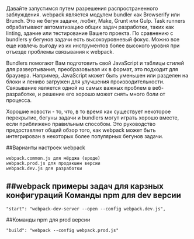 Давайте запустимся путем разрешения распространенного заблуждения. webpack является модулем bundler как Browserify или Brunch. Это не бегун задачи, любят, Make, Grunt или Gulp. Task runners обрабатывают автоматизацию общих задач разработки, таких как linting, здание или тестирование Вашего проекта. По сравнению с bundlers у бегунов задачи есть высокоуровневый фокус. Можно все еще извлечь выгоду из их инструментов более высокого уровня при отъезде проблемы связывания к webpack.

Bundlers помогают Вам подготовить свой JavaScript и таблицы стилей для развертывания, преобразовывая их в формат, это подходит для браузера. Например, JavaScript может быть уменьшен или разделен на блоки и лениво загружен для улучшения производительности. Связывание является одной из самых важных проблем в веб-разработке, и решение его хорошо может снять много боли от процесса.

Хорошие новости - то, что, в то время как существует некоторое перекрытие, бегуны задачи и bundlers могут играть хорошо вместе, если приближено правильным способом. Это руководство предоставляет общий обзор того, как webpack может быть интегрирован в некоторых более популярных бегунов задачи.

##Варианты настроек webpack

``````
webpack.common.js для мёрджа (вроде)
webpack.prod.js для продакшен версии 
webpack.dev.js для разработки
``````
##webpack примеры задач для карзных конфигураций
Команды npm для dev версии
--------
``````
"start": "webpack-dev-server --open --config webpack.dev.js",
``````

##Команды npm для prod версии
````````
"build": "webpack --config webpack.prod.js"
````````
